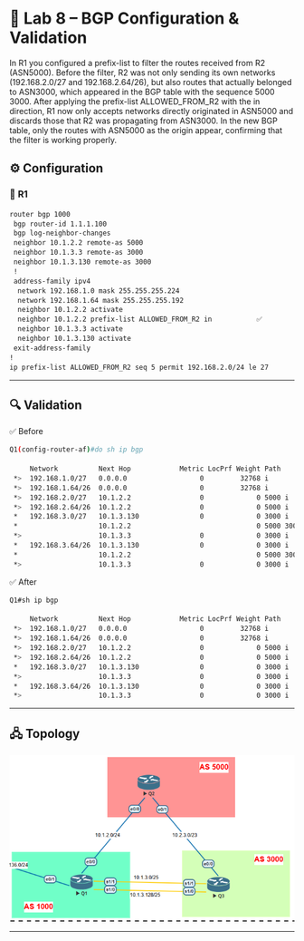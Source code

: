 # 🔹 Lab 8 – BGP Configuration & Validation

In R1 you configured a prefix-list to filter the routes received from R2 (ASN5000). Before the filter, R2 was not only sending its own networks (192.168.2.0/27 and 192.168.2.64/26), but also routes that actually belonged to ASN3000, which appeared in the BGP table with the sequence 5000 3000. After applying the prefix-list ALLOWED_FROM_R2 with the in direction, R1 now only accepts networks directly originated in ASN5000 and discards those that R2 was propagating from ASN3000. In the new BGP table, only the routes with ASN5000 as the origin appear, confirming that the filter is working properly.

## ⚙️ Configuration
### 🔀 **R1** 
```bash
router bgp 1000
 bgp router-id 1.1.1.100
 bgp log-neighbor-changes
 neighbor 10.1.2.2 remote-as 5000
 neighbor 10.1.3.3 remote-as 3000
 neighbor 10.1.3.130 remote-as 3000
 !
 address-family ipv4
  network 192.168.1.0 mask 255.255.255.224
  network 192.168.1.64 mask 255.255.255.192
  neighbor 10.1.2.2 activate
  neighbor 10.1.2.2 prefix-list ALLOWED_FROM_R2 in           ✅
  neighbor 10.1.3.3 activate
  neighbor 10.1.3.130 activate
 exit-address-family
!
ip prefix-list ALLOWED_FROM_R2 seq 5 permit 192.168.2.0/24 le 27       ✅
```

-----

## 🔍 Validation

✅ Before 
```bash
Q1(config-router-af)#do sh ip bgp

     Network          Next Hop            Metric LocPrf Weight Path
 *>  192.168.1.0/27   0.0.0.0                  0         32768 i
 *>  192.168.1.64/26  0.0.0.0                  0         32768 i
 *>  192.168.2.0/27   10.1.2.2                 0             0 5000 i
 *>  192.168.2.64/26  10.1.2.2                 0             0 5000 i
 *   192.168.3.0/27   10.1.3.130               0             0 3000 i
 *                    10.1.2.2                               0 5000 3000 i
 *>                   10.1.3.3                 0             0 3000 i
 *   192.168.3.64/26  10.1.3.130               0             0 3000 i
 *                    10.1.2.2                               0 5000 3000 i
 *>                   10.1.3.3                 0             0 3000 i
```
✅ After 
```bash
Q1#sh ip bgp

     Network          Next Hop            Metric LocPrf Weight Path
 *>  192.168.1.0/27   0.0.0.0                  0         32768 i
 *>  192.168.1.64/26  0.0.0.0                  0         32768 i
 *>  192.168.2.0/27   10.1.2.2                 0             0 5000 i
 *>  192.168.2.64/26  10.1.2.2                 0             0 5000 i
 *   192.168.3.0/27   10.1.3.130               0             0 3000 i
 *>                   10.1.3.3                 0             0 3000 i
 *   192.168.3.64/26  10.1.3.130               0             0 3000 i
 *>                   10.1.3.3                 0             0 3000 i
```

-----

## 🖧 Topology

![Lab 8 Topology](../Diagrams/bgp7.png)

-----
